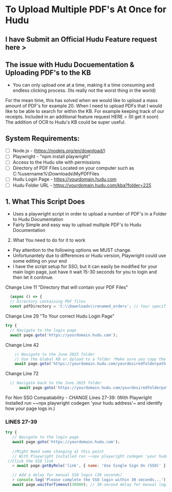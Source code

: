 # To Upload **Multiple PDF's** At Once for Hudu
I have Submit an Official Hudu Feature request here > 
---
## The issue with Hudu Docuementation & Uploading PDF's to the KB
- You can only upload one at a time, making it a time consuming and endless clicking process. (Its really not the worst thing in the world)

For the mean time, this has solved when we would like to upload a mass amount of PDF's for example 20. When I need to upload PDFs that I would like to be able to search for within the KB. For example keeping track of our receipts.
Included in an additional feature request HERE > (Ill get it soon) The addition of OCR to Hudu's KB could be super useful.

## System Requirements: 
- [ ] Node.js -  (https://nodejs.org/en/download/)
- [ ] Playwright - "npm install playwright"
- [ ] Access to the Hudu site with permissions
- [ ] Directory of PDF Files Located on your computer such as C:\%username%\Downloads\MyPDFFiles
- [ ] Hudu Login Page - https://yourdomain.hudu.com
- [ ] Hudu Folder URL - https://yourdomain.hudu.com/kba?folder=225

## 1. What This Script Does
- Uses a playwright script in order to upload a number of PDF's in a Folder to Hudu Documentation
- Fairly Simple and easy way to upload multiple PDF's to Hudu Documentation

2. What You need to do for it to work
- Pay attention to the following options we MUST change.
- Unfortunantely due to differences or Hudu version, Playwright could use some editing on your end
- I have the script setup for SSO, but it can easily be modified for your main login page, just have it wait 15-30 seconds for you to login and then let it continue.

Change Line 11 "Directory that will contain your PDF Files"
```javascript 
  (async () => {
  // Directory containing PDF files
  const pdfDirectory = 'C:\\Downloads\\renamed_orders'; // Your specified directory
```
Change Line 29 "To Your correct Hudu Login Page"
  ```javascript
  try {
    // Navigate to the login page
    await page.goto('https://yourdomain.hudu.com');
```
Change Line 42
```javascript
    // Navigate to the June 2025 folder
    // Use the Global KB or Upload to a folder !Make sure you copy the FULL PATH!
    await page.goto('https://yourdomain.hudu.com/yourdesiredfolderpath');
```
Change Line 72
```javascript
  // Navigate back to the June 2025 folder
      await page.goto('https://yourdomain.hudu.com/yourdesiredfolderpath');
```
For Non SSO Compatiability - CHANGE Lines 27-39: (With Playwright Installed run ~~npx playwright codegen 'your hudu address'~ and identify how your page logs in.) 
### LINES 27-39
 ```javascript
 try {
    // Navigate to the login page
    await page.goto('https://yourdomain.hudu.com');
  
	//Might Need some changing at this point 
	// With Playwright Installed run ~~npx playwright codegen 'your hudu address'~ and identify how your page logs in. 
  //Click the SSO link
    > await page.getByRole('link', { name: 'Use Single Sign On (SSO)' }).click();

    // Add a delay for manual SSO login (30 seconds)
    > console.log('Please complete the SSO login within 30 seconds...'); //just change the text or timeout if you want shorter.
    await page.waitForTimeout(30000); // 30-second delay for manual login
```

    
